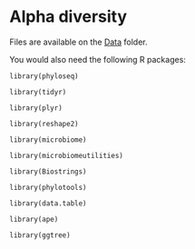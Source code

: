 # Alpha diversity 

Files are available on the [Data]() folder.

You would also need the following R packages:

`library(phyloseq)`

`library(tidyr)`

`library(plyr)`

`library(reshape2)`

`library(microbiome)`

`library(microbiomeutilities)`

`library(Biostrings)`

`library(phylotools)`

`library(data.table)`

`library(ape)`

`library(ggtree)`